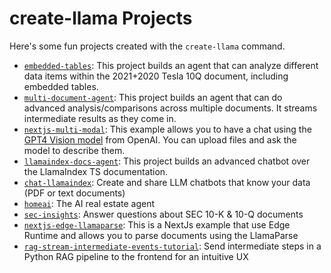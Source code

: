 # create-llama Projects

Here's some fun projects created with the `create-llama` command.

- [`embedded-tables`](embedded-tables/README.md): This project builds an agent that can analyze different data items within the 2021+2020 Tesla 10Q document, including embedded tables.
- [`multi-document-agent`](multi-document-agent/README.md): This project builds an agent that can do advanced analysis/comparisons across multiple documents. It streams intermediate results as they come in.
- [`nextjs-multi-modal`](nextjs-multi-modal/README.md): This example allows you to have a chat using the [GPT4 Vision model](https://platform.openai.com/docs/guides/vision) from OpenAI. You can upload files and ask the model to describe them.
- [`llamaindex-docs-agent`](llamaindex-docs-agent/README.md): This project builds an advanced chatbot over the LlamaIndex TS documentation.
- [`chat-llamaindex`](chat-llamaindex/README.md): Create and share LLM chatbots that know your data (PDF or text documents)
- [`homeai`](homeai/README.md): The AI real estate agent
- [`sec-insights`](sec-insights/README.md): Answer questions about SEC 10-K & 10-Q documents
- [`nextjs-edge-llamaparse`](nextjs-edge-llamaparse/README.md): This is a NextJs example that use Edge Runtime and allows you to parse documents using the LlamaParse
- [`rag-stream-intermediate-events-tutorial`](rag-stream-intermediate-events-tutorial/README.md): Send intermediate steps in a Python RAG pipeline to the frontend for an intuitive UX
